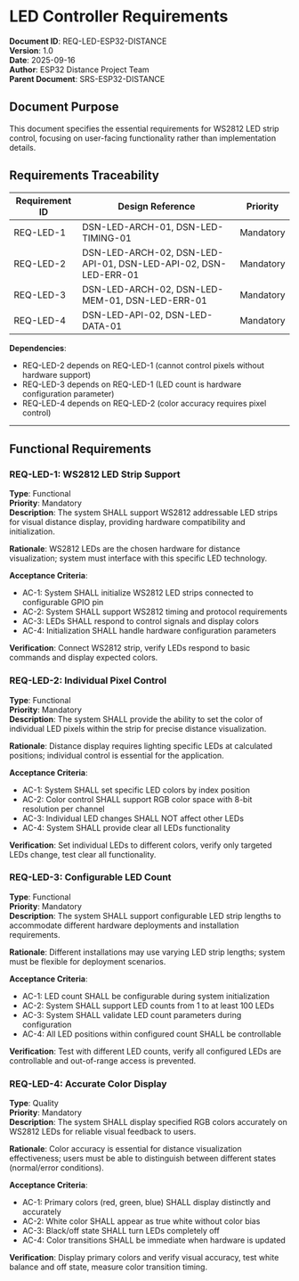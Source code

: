 # LED Controller Requirements

**Document ID**: REQ-LED-ESP32-DISTANCE  
**Version**: 1.0  
**Date**: 2025-09-16  
**Author**: ESP32 Distance Project Team  
**Parent Document**: SRS-ESP32-DISTANCE  

## Document Purpose

This document specifies the essential requirements for WS2812 LED strip control, focusing on user-facing functionality rather than implementation details.

## Requirements Traceability

| Requirement ID | Design Reference | Priority |
|----------------|------------------|----------|
| REQ-LED-1      | DSN-LED-ARCH-01, DSN-LED-TIMING-01 | Mandatory |
| REQ-LED-2      | DSN-LED-ARCH-02, DSN-LED-API-01, DSN-LED-API-02, DSN-LED-ERR-01 | Mandatory |
| REQ-LED-3      | DSN-LED-ARCH-02, DSN-LED-MEM-01, DSN-LED-ERR-01 | Mandatory |
| REQ-LED-4      | DSN-LED-API-02, DSN-LED-DATA-01 | Mandatory |

**Dependencies**:

- REQ-LED-2 depends on REQ-LED-1 (cannot control pixels without hardware support)
- REQ-LED-3 depends on REQ-LED-1 (LED count is hardware configuration parameter)
- REQ-LED-4 depends on REQ-LED-2 (color accuracy requires pixel control)

---

## Functional Requirements

### REQ-LED-1: WS2812 LED Strip Support

**Type**: Functional  
**Priority**: Mandatory  
**Description**: The system SHALL support WS2812 addressable LED strips for visual distance display, providing hardware compatibility and initialization.

**Rationale**: WS2812 LEDs are the chosen hardware for distance visualization; system must interface with this specific LED technology.

**Acceptance Criteria**:

- AC-1: System SHALL initialize WS2812 LED strips connected to configurable GPIO pin
- AC-2: System SHALL support WS2812 timing and protocol requirements
- AC-3: LEDs SHALL respond to control signals and display colors
- AC-4: Initialization SHALL handle hardware configuration parameters

**Verification**: Connect WS2812 strip, verify LEDs respond to basic commands and display expected colors.

### REQ-LED-2: Individual Pixel Control

**Type**: Functional  
**Priority**: Mandatory  
**Description**: The system SHALL provide the ability to set the color of individual LED pixels within the strip for precise distance visualization.

**Rationale**: Distance display requires lighting specific LEDs at calculated positions; individual control is essential for the application.

**Acceptance Criteria**:

- AC-1: System SHALL set specific LED colors by index position
- AC-2: Color control SHALL support RGB color space with 8-bit resolution per channel
- AC-3: Individual LED changes SHALL NOT affect other LEDs
- AC-4: System SHALL provide clear all LEDs functionality

**Verification**: Set individual LEDs to different colors, verify only targeted LEDs change, test clear all functionality.

### REQ-LED-3: Configurable LED Count

**Type**: Functional  
**Priority**: Mandatory  
**Description**: The system SHALL support configurable LED strip lengths to accommodate different hardware deployments and installation requirements.

**Rationale**: Different installations may use varying LED strip lengths; system must be flexible for deployment scenarios.

**Acceptance Criteria**:

- AC-1: LED count SHALL be configurable during system initialization
- AC-2: System SHALL support LED counts from 1 to at least 100 LEDs
- AC-3: System SHALL validate LED count parameters during configuration
- AC-4: All LED positions within configured count SHALL be controllable

**Verification**: Test with different LED counts, verify all configured LEDs are controllable and out-of-range access is prevented.

### REQ-LED-4: Accurate Color Display

**Type**: Quality  
**Priority**: Mandatory  
**Description**: The system SHALL display specified RGB colors accurately on WS2812 LEDs for reliable visual feedback to users.

**Rationale**: Color accuracy is essential for distance visualization effectiveness; users must be able to distinguish between different states (normal/error conditions).

**Acceptance Criteria**:

- AC-1: Primary colors (red, green, blue) SHALL display distinctly and accurately
- AC-2: White color SHALL appear as true white without color bias
- AC-3: Black/off state SHALL turn LEDs completely off
- AC-4: Color transitions SHALL be immediate when hardware is updated

**Verification**: Display primary colors and verify visual accuracy, test white balance and off state, measure color transition timing.